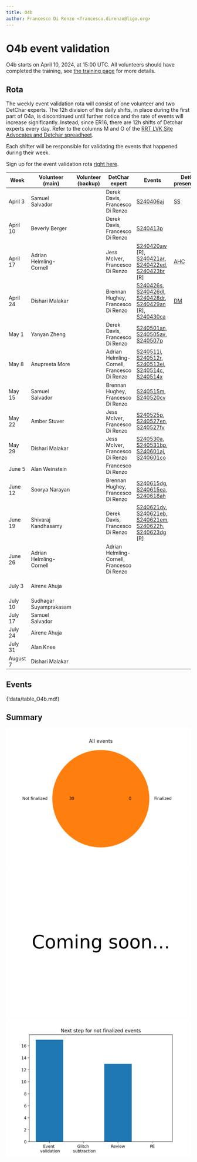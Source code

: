 ```yaml
---
title: O4b
author: Francesco Di Renzo <francesco.direnzo@ligo.org>
---
```


# O4b event validation

O4b starts on April 10, 2024, at 15:00 UTC. All volunteers should have completed the training, see [the training page](training.md) for more details.

## Rota

The weekly event validation rota will consist of one volunteer and two DetChar experts. The 12h division of the daily shifts, in place during the first part of O4a, is discontinued until further notice and the rate of events will increase significantly. Instead, since ER16, there are 12h shifts of Detchar experts every day. Refer to the columns M and O of the [RRT LVK Site Advocates and Detchar spreadheet](https://docs.google.com/spreadsheets/d/1MD9o4GlT5iW2oP5QWUt_T1UMVc2CbzizigK76fc8fr4/edit#gid=1967048006).

Each shifter will be responsible for validating the events that happened during their week.

Sign up for the event validation rota [right here](https://docs.google.com/document/d/1KG7r8cv---d1DZ6uqUmnudz8fZ_eBrCXiIMq8UDTfXA/edit#).


| Week        | Volunteer (main)        | Volunteer (backup)  | DetChar expert | Events | DetChar presentations | Notes |
|-------------|-------------------------|---------------------|----------------|--------|-------|--------|
| April 3     | Samuel Salvador         |                     | Derek Davis, Francesco Di Renzo | [S240406aj](https://gracedb.ligo.org/superevents/S240406aj/view/) | [SS](https://dcc.ligo.org/G2400982) | ER16 |
| April 10    | Beverly Berger          |                     | Derek Davis, Francesco Di Renzo| [S240413p](https://gracedb.ligo.org/superevents/S240413p/view/) |  |    | 
| April 17    | Adrian Helmling-Cornell |                     | Jess McIver, Francesco Di Renzo | [S240420aw](https://gracedb.ligo.org/superevents/S240420aw/view/) [R], [S240421ar](https://gracedb.ligo.org/superevents/S240421ar/view/), [S240422ed](https://gracedb.ligo.org/superevents/S240422ed/view/), [S240423br](https://gracedb.ligo.org/superevents/S240423br/view/) [R] | [AHC](https://dcc.ligo.org/G2401050) |        |
| April 24    | Dishari Malakar         |                     | Brennan Hughey, Francesco Di Renzo | [S240426s](https://gracedb.ligo.org/superevents/S240426s/view/), [S240426dl](https://gracedb.ligo.org/superevents/S240426dl/view/), [S240428dr](https://gracedb.ligo.org/superevents/S240428dr/view/), [S240429an](https://gracedb.ligo.org/superevents/S240429an/view/) [R], [S240430ca](https://gracedb.ligo.org/superevents/S240430ca/view/) | [DM](https://dcc.ligo.org/G2401049)  |        |
| May 1       | Yanyan Zheng            |                     | Derek Davis, Francesco Di Renzo | [S240501an](https://gracedb.ligo.org/superevents/S240501an/view/), [S240505av](https://gracedb.ligo.org/superevents/S240505av/view/), [S240507p](https://gracedb.ligo.org/superevents/S240507p/view/)       |       |        |
| May 8       | Anupreeta More          |                     | Adrian Helmling-Cornell, Francesco Di Renzo | [S240511i](https://gracedb.ligo.org/superevents/S240511i/view/), [S240512r](https://gracedb.ligo.org/superevents/S240512r/view/), [S240513ei](https://gracedb.ligo.org/superevents/S240513ei/view/), [S240514c](https://gracedb.ligo.org/superevents/S240514c/view/), [S240514x](https://gracedb.ligo.org/superevents/S240514x/view/) |       |        |
| May 15      | Samuel Salvador         |                     | Brennan Hughey, Francesco Di Renzo | [S240515m](https://gracedb.ligo.org/superevents/S240515m/view/), [S240520cv](https://gracedb.ligo.org/superevents/S240520cv/view/) |       |        |
| May 22      | Amber Stuver            |    | Jess McIver, Francesco Di Renzo | [S240525p](https://gracedb.ligo.org/superevents/S240525p/view/), [S240527en](https://gracedb.ligo.org/superevents/S240527en/view/), [S240527fv](https://gracedb.ligo.org/superevents/S240527fv/view/)       |       |        |
| May 29      | Dishari Malakar      |   | Jess McIver, Francesco Di Renzo | [S240530a](https://gracedb.ligo.org/superevents/S240530a/view/), [S240531bp](https://gracedb.ligo.org/superevents/S240531bp/view/), [S240601aj](https://gracedb.ligo.org/superevents/S240601aj/view/), [S240601co](https://gracedb.ligo.org/superevents/S240601co/view/) |        |       | 
| June 5      | Alan Weinstein          |                     | Francesco Di Renzo |        |       |        |
| June 12     | Soorya Narayan          |                     | Brennan Hughey, Francesco Di Renzo | [S240615dg](https://gracedb.ligo.org/superevents/S240615dg/view/),  [S240615ea](https://gracedb.ligo.org/superevents/S240615ea/view/), [S240618ah](https://gracedb.ligo.org/superevents/S240618ah/view/) |       |        |
| June 19     | Shivaraj Kandhasamy     |                     | Derek Davis, Francesco Di Renzo | [S240621dy](https://gracedb.ligo.org/superevents/S240621dy/view/), [S240621eb](https://gracedb.ligo.org/superevents/S240621eb/view/), [S240621em](https://gracedb.ligo.org/superevents/S240621em/view/), [S240622h](https://gracedb.ligo.org/superevents/S240622h/view/), [S240623dg](https://gracedb.ligo.org/superevents/S240623dg/view/) [R]      |       |        |
| June 26     | Adrian Helmling-Cornell |                     | Adrian Helmling-Cornell, Francesco Di Renzo |        |       |        |
| July 3      | Airene Ahuja            |                     |                |        |       | Shadow: Alan Knee |
| July 10      | Sudhagar Suyamprakasam |                     |                |        |       |        |
| July 17      | Samuel Salvador        |                     |                |        |       |        |
| July 24      | Airene Ahuja           |                     |                |        |       |        |
| July 31      | Alan Knee              |                     |                |        |       |        |
| August 7     | Dishari Malakar        |                     |                |        |       |        |


## Events

{!data/table_O4b.md!}

## Summary

![total](img/O4b_total.png)
![finalized](img/O4b_finalized.png)
![nfinalized](img/O4b_not_finalized.png)
